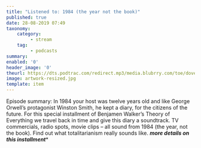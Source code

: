 ```yaml
---
title: "Listened to: 1984 (the year not the book)"
published: true
date: 28-08-2019 07:49
taxonomy:
    category:
         - stream
    tag:
         - podcasts
summary:
enabled: '0'
header_image: '0'
theurl: https://dts.podtrac.com/redirect.mp3/media.blubrry.com/toe/dovetail.prxu.org/toe/8d70dfaf-81e4-4329-a66c-05b2de77b88b/Episode_48_1984_Extended.mp3
image: artwork-resized.jpg
template: item
---
```

 
Episode summary: In 1984 your host was twelve years old and like George Orwell’s protagonist Winston Smith, he kept a diary, for the citizens of the future. For this special installment of Benjamen Walker’s Theory of Everything we travel back in time and give this diary a soundtrack. TV commercials, radio spots, movie clips – all sound from 1984 (the year, not the book). Find out what totalitarianism really sounds like. *********more details on this installment**********

